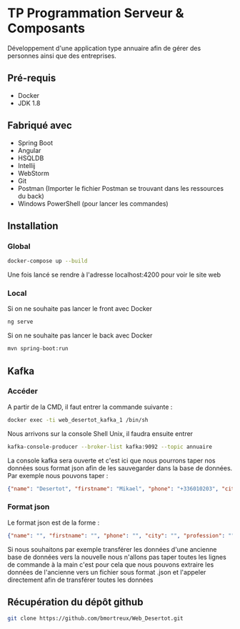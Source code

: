 # TP Programmation Serveur & Composants
Développement d'une application type annuaire afin de gérer des personnes ainsi que des entreprises.
## Pré-requis
- Docker
- JDK 1.8
## Fabriqué avec
- Spring Boot
- Angular
- HSQLDB
- Intellij
- WebStorm
- Git
- Postman (Importer le fichier Postman se trouvant dans les ressources du back)
- Windows PowerShell (pour lancer les commandes)
## Installation
### Global
```bash
docker-compose up --build
```
Une fois lancé se rendre à l'adresse localhost:4200 pour voir le site web
### Local
Si on ne souhaite pas lancer le front avec Docker
```bash
ng serve
```
Si on ne souhaite pas lancer le back avec Docker
```bash
mvn spring-boot:run
```
## Kafka
### Accéder
A partir de la CMD, il faut entrer la commande suivante :
```bash
docker exec -ti web_desertot_kafka_1 /bin/sh
```
Nous arrivons sur la console Shell Unix, il faudra ensuite entrer
```sh
kafka-console-producer --broker-list kafka:9092 --topic annuaire
```
La console kafka sera ouverte et c'est ici que nous pourrons taper nos données sous format json afin de les sauvegarder dans la base de données.
Par exemple nous pouvons taper : 
```json
{"name": "Desertot", "firstname": "Mikael", "phone": "+336010203", "city": "Lille", "profession": "PDG"}
```
### Format json
Le format json est de la forme :
```json
{"name": "", "firstname": "", "phone": "", "city": "", "profession": ""}
```
Si nous souhaitons par exemple transférer les données d'une ancienne base de données vers la nouvelle nous n'allons pas taper toutes les lignes de commande à la main c'est pour cela que nous pouvons extraire les données de l'ancienne vers un fichier sous format .json et l'appeler directement afin de transférer toutes les données
## Récupération du dépôt github
```bash
git clone https://github.com/bmortreux/Web_Desertot.git
```
